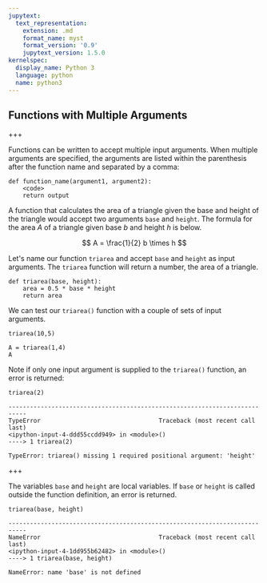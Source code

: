 ```yaml
---
jupytext:
  text_representation:
    extension: .md
    format_name: myst
    format_version: '0.9'
    jupytext_version: 1.5.0
kernelspec:
  display_name: Python 3
  language: python
  name: python3
---
```


## Functions with Multiple Arguments

+++

Functions can be written to accept multiple input arguments. When multiple arguments are specified, the arguments are listed within the parenthesis after the function name and separated by a comma:

```text
def function_name(argument1, argument2):
    <code>
    return output
```

A function that calculates the area of a triangle given the base and height of the triangle would accept two arguments ```base``` and ```height```.  The formula for the area $A$ of a triangle given base $b$ and height $h$ is below.

$$ A = \frac{1}{2} b \times h $$

Let's name our function ```triarea``` and accept ```base``` and ```height``` as input arguments. The ```triarea``` function will return a number, the area of a triangle.

```{code-cell} ipython3
def triarea(base, height):
    area = 0.5 * base * height
    return area
```

We can test our ```triarea()``` function with a couple of sets of input arguments.

```{code-cell} ipython3
triarea(10,5)
```

```{code-cell} ipython3
A = triarea(1,4)
A
```

Note if only one input argument is supplied to the ```triarea()``` function, an error is returned:

```{code-cell} ipython3
triarea(2)
```

```text
---------------------------------------------------------------------------
TypeError                                 Traceback (most recent call last)
<ipython-input-4-ddd55ccdd949> in <module>()
----> 1 triarea(2)

TypeError: triarea() missing 1 required positional argument: 'height'
```

+++

The variables ```base``` and ```height``` are local variables. If ```base``` or ```height``` is called outside the function definition, an error is returned.

```{code-cell} ipython3
triarea(base, height)
```

```text
---------------------------------------------------------------------------
NameError                                 Traceback (most recent call last)
<ipython-input-4-1dd955b62482> in <module>()
----> 1 triarea(base, height)

NameError: name 'base' is not defined
```

```{code-cell} ipython3

```
